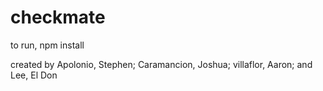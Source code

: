 # checkmate
to run, npm install 




created by Apolonio, Stephen; Caramancion, Joshua; villaflor, Aaron; and Lee, El Don
